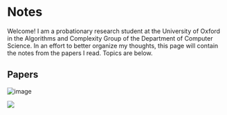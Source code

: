 # Notes

Welcome!  I am a probationary research student at the University of Oxford in the Algorithms and Complexity Group of the Department of Computer Science.  In an effort to better organize my thoughts, this page will contain the notes from the papers I read.  Topics are below.

## Papers

![image](/tex/6d2c3a83a75d01b881f8ffb7aed192e5.svg)

<img src="https://matthewkatzman.github.io/tex/6d2c3a83a75d01b881f8ffb7aed192e5.svg"/>
